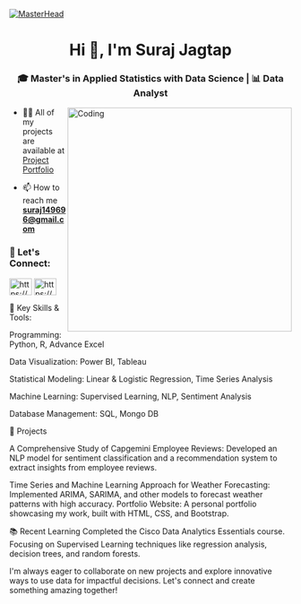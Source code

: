 [![MasterHead](https://hackernoon.imgix.net/images/hzjh3zjk.gif)](https://rishavchanda.io)
<h1 align="center">Hi 👋, I'm Suraj Jagtap</h1>
<h3 align="center">🎓 Master's in Applied Statistics with Data Science | 📊 Data Analyst</h3>
<img align="right" alt="Coding" width="400" src="https://indoanalytica.com/static/images/data-science-5.gif">

- 👨‍💻 All of my projects are available at [Project Portfolio](https://suraj149696.github.io/Suraj-Data-Analyst/)

- 📫 How to reach me **suraj149696@gmail.com**

<h3 align="left">💬 Let's Connect:</h3>
<p align="left">
<a href="https://linkedin.com/in/https://www.linkedin.com/in/suraj-jagtap-data-analyst/" target="blank"><img align="center" src="https://raw.githubusercontent.com/rahuldkjain/github-profile-readme-generator/master/src/images/icons/Social/linked-in-alt.svg" alt="https://www.linkedin.com/in/suraj-jagtap-data-analyst/" height="30" width="40" /></a>
<a href="https://instagram.com/https://www.instagram.com/suraj_2026__/" target="blank"><img align="center" src="https://raw.githubusercontent.com/rahuldkjain/github-profile-readme-generator/master/src/images/icons/Social/instagram.svg" alt="https://www.instagram.com/suraj_2026__/" height="30" width="40" /></a>
</p>

🌟 Key Skills & Tools:

Programming: Python, R, Advance Excel

Data Visualization: Power BI, Tableau

Statistical Modeling: Linear & Logistic Regression, Time Series Analysis

Machine Learning: Supervised Learning, NLP, Sentiment Analysis

Database Management: SQL, Mongo DB


🚀 Projects

A Comprehensive Study of Capgemini Employee Reviews: Developed an NLP model for sentiment classification and a recommendation system to extract insights from employee reviews.

Time Series and Machine Learning Approach for Weather Forecasting: Implemented ARIMA, SARIMA, and other models to forecast weather patterns with high accuracy.
Portfolio Website: A personal portfolio showcasing my work, built with HTML, CSS, and Bootstrap.


📚 Recent Learning
Completed the Cisco Data Analytics Essentials course.
Focusing on Supervised Learning techniques like regression analysis, decision trees, and random forests.




I'm always eager to collaborate on new projects and explore innovative ways to use data for impactful decisions. Let's connect and create something amazing together!

